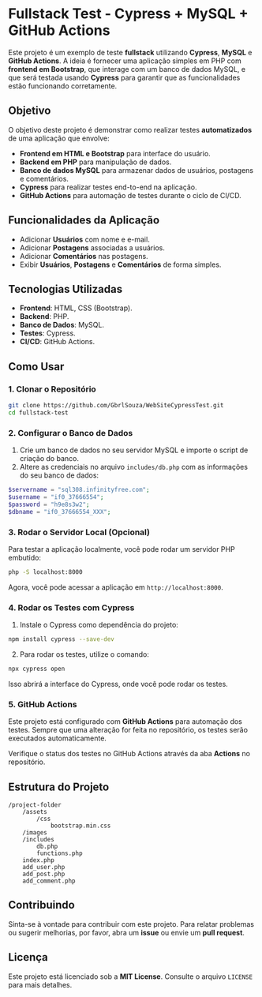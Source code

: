 # Fullstack Test - Cypress + MySQL + GitHub Actions

Este projeto é um exemplo de teste **fullstack** utilizando **Cypress**, **MySQL** e **GitHub Actions**. A ideia é fornecer uma aplicação simples em PHP com **frontend em Bootstrap**, que interage com um banco de dados MySQL, e que será testada usando **Cypress** para garantir que as funcionalidades estão funcionando corretamente.

## Objetivo

O objetivo deste projeto é demonstrar como realizar testes **automatizados** de uma aplicação que envolve:

- **Frontend em HTML e Bootstrap** para interface do usuário.
- **Backend em PHP** para manipulação de dados.
- **Banco de dados MySQL** para armazenar dados de usuários, postagens e comentários.
- **Cypress** para realizar testes end-to-end na aplicação.
- **GitHub Actions** para automação de testes durante o ciclo de CI/CD.

## Funcionalidades da Aplicação

- Adicionar **Usuários** com nome e e-mail.
- Adicionar **Postagens** associadas a usuários.
- Adicionar **Comentários** nas postagens.
- Exibir **Usuários**, **Postagens** e **Comentários** de forma simples.

## Tecnologias Utilizadas

- **Frontend**: HTML, CSS (Bootstrap).
- **Backend**: PHP.
- **Banco de Dados**: MySQL.
- **Testes**: Cypress.
- **CI/CD**: GitHub Actions.

## Como Usar

### 1. Clonar o Repositório

```bash
git clone https://github.com/GbrlSouza/WebSiteCypressTest.git
cd fullstack-test
```

### 2. Configurar o Banco de Dados

1. Crie um banco de dados no seu servidor MySQL e importe o script de criação do banco.
2. Altere as credenciais no arquivo `includes/db.php` com as informações do seu banco de dados:

```php
$servername = "sql308.infinityfree.com";
$username = "if0_37666554";
$password = "h9e8s3w2";
$dbname = "if0_37666554_XXX";
```

### 3. Rodar o Servidor Local (Opcional)

Para testar a aplicação localmente, você pode rodar um servidor PHP embutido:

```bash
php -S localhost:8000
```

Agora, você pode acessar a aplicação em `http://localhost:8000`.

### 4. Rodar os Testes com Cypress

1. Instale o Cypress como dependência do projeto:

```bash
npm install cypress --save-dev
```

2. Para rodar os testes, utilize o comando:

```bash
npx cypress open
```

Isso abrirá a interface do Cypress, onde você pode rodar os testes.

### 5. GitHub Actions

Este projeto está configurado com **GitHub Actions** para automação dos testes. Sempre que uma alteração for feita no repositório, os testes serão executados automaticamente.

Verifique o status dos testes no GitHub Actions através da aba **Actions** no repositório.

## Estrutura do Projeto

```
/project-folder
    /assets
        /css
            bootstrap.min.css
    /images
    /includes
        db.php
        functions.php
    index.php
    add_user.php
    add_post.php
    add_comment.php
```

## Contribuindo

Sinta-se à vontade para contribuir com este projeto. Para relatar problemas ou sugerir melhorias, por favor, abra um **issue** ou envie um **pull request**.

## Licença

Este projeto está licenciado sob a **MIT License**. Consulte o arquivo `LICENSE` para mais detalhes.
```